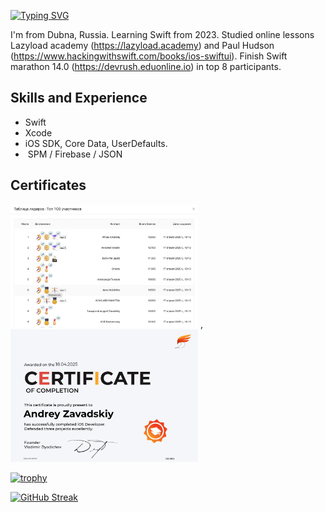 [![Typing SVG](https://readme-typing-svg.herokuapp.com?font=Fira+Code&pause=1000&width=435&lines=Hi+there+%F0%9F%91%8B%2C+I'm+Andrey.+)]()

I'm from Dubna, Russia. Learning Swift from 2023. Studied online lessons Lazyload academy (https://lazyload.academy) and Paul Hudson (https://www.hackingwithswift.com/books/ios-swiftui). Finish Swift marathon 14.0 (https://devrush.eduonline.io) in top 8 participants.

## Skills and Experience   
- Swift
- Xcode
- iOS SDK, Core Data, UserDefaults.
-  SPM / Firebase / JSON 

## Certificates 
<img src="https://github.com/AndreyVZav/AndreyVZav/blob/main/DevRush_2025-04-28.png" width="300"/> , <img src="https://github.com/AndreyVZav/AndreyVZav/blob/main/SM0082.png" width="300"/>

[![trophy](https://github-profile-trophy.vercel.app/?username=AndreyVZav)](https://github.com/ryo-ma/github-profile-trophy)

[![GitHub Streak](https://github-readme-streak-stats.herokuapp.com/?user=AndreyVZav)](https://git.io/streak-stats)




<!--
**AndreyVZav/AndreyVZav** is a ✨ _special_ ✨ repository because its `README.md` (this file) appears on your GitHub profile.

Here are some ideas to get you started:

- 🔭 I’m currently working on ...
- 🌱 I’m currently learning ...
- 👯 I’m looking to collaborate on ...
- 🤔 I’m looking for help with ...
- 💬 Ask me about ...
- 📫 How to reach me: ...
- 😄 Pronouns: ...
- ⚡ Fun fact: ...
-->
